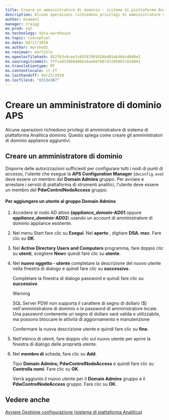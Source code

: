 ```yaml
---
title: Creare un amministratore di dominio - sistema di piattaforma Analitica | Microsoft Docs
description: Alcune operazioni richiedono privilegi di amministratore di sistema di piattaforma Analitica dominio. Questo spiega come creare gli amministratori di dominio appliance aggiuntivi.
author: mzaman1
manager: craigg
ms.prod: sql
ms.technology: data-warehouse
ms.topic: conceptual
ms.date: 04/17/2018
ms.author: murshedz
ms.reviewer: martinle
ms.openlocfilehash: 852fb3c6cee7c65f8799102bbd65ab368cd0d9e2
ms.sourcegitcommit: f7fced330b64d6616aeb8766747295807c92dd41
ms.translationtype: MT
ms.contentlocale: it-IT
ms.lasthandoff: 04/23/2019
ms.locfileid: "63134387"
---
```

# <a name="create-an-aps-domain-administrator"></a>Creare un amministratore di dominio APS
Alcune operazioni richiedono privilegi di amministratore di sistema di piattaforma Analitica dominio. Questo spiega come creare gli amministratori di dominio appliance aggiuntivi.  
  
## <a name="create-a-domain-administrator"></a>Creare un amministratore di dominio  
Disporre delle autorizzazioni sufficienti per configurare tutti i nodi di punti di accesso, l'utente che esegue la **APS Configuration Manager** (`dwconfig.exe`) deve essere un membro del **Domain Admins** gruppo. Per avviare e arrestare i servizi di piattaforma di strumenti analitici, l'utente deve essere un membro del **PdwControlNodeAccess** gruppo.  
  
#### <a name="to-add-a-user-to-the-domain-admins-group"></a>Per aggiungere un utente al gruppo Domain Admins  
  
1.  Accedere al nodo AD attivo **(_appliance\_domain_-AD01** oppure  **_appliance\_dominio_-AD02**) usando un account di amministratore di dominio appliance esistente.  
  
2.  Nel menu Start fare clic su **Esegui**. Nel **aperto** , digitare **DSA. msc**. Fare clic su **OK**.  
  
3.  Nel **Active Directory Users and Computers** programma, fare doppio clic su **utenti**, scegliere **New**e quindi fare clic su **utente**.  
  
4.  Nel **nuovo oggetto - utente** completare la descrizione del nuovo utente nella finestra di dialogo e quindi fare clic su **successivo**.  
  
    Completare la finestra di dialogo password e quindi fare clic su **successivo**.  
  
    > [!WARNING]  
    > SQL Server PDW non supporta il carattere di segno di dollaro ($) nell'amministratore di dominio o le password di amministratore locale. Una password contenente un segno di dollaro sarà valida e utilizzabile, ma possono bloccare le attività di aggiornamento e manutenzione  
  
    Confermare la nuova descrizione utente e quindi fare clic su **fine**.  
  
5.  Nell'elenco di utenti, fare doppio clic sul nuovo utente per aprire la finestra di dialogo delle proprietà utente.  
  
6.  Nel **membro di** scheda, fare clic su **Add**.  
  
    Tipo **Domain Admins; PdwControlNodeAccess** e quindi fare clic su **Controlla nomi**. Fare clic su **OK**.  
  
    Verrà aggiunto il nuovo utente per il **Domain Admins** gruppo e il **PdwControlNodeAccess** gruppo. Fare clic su **OK**.  
  
## <a name="see-also"></a>Vedere anche  
[Avviare Gestione configurazione &#40;sistema di piattaforma Analitica&#41;](launch-the-configuration-manager.md)  
  

